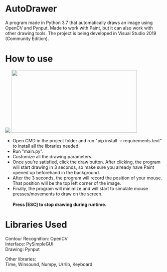 # AutoDrawer
A program made in Python 3.7 that automatically draws an image using OpenCV and Pynput. Made to work with Paint, but it can also work with other drawing tools. The project is being developed in Visual Studio 2019 (Community Edition).

# How to use
<img src="https://github.com/GustavoMuller2019/AutoDrawer/blob/master/examples/interfaceExample.png?raw=true">
<img width="400" height="200" src="https://github.com/GustavoMuller2019/AutoDrawer/blob/master/examples/example.png?raw=true">

* Open CMD in the project folder and run "pip install -r requirements.text" to install all the libraries needed.<br>
* Run "main.py".<br>
* Customize all the drawing parameters.<br>
* Once you're satisfied, click the draw button. After clicking, the program will start drawing in 3 seconds, so make sure you already have Paint opened up beforehand in the background.<br>
* After the 3 seconds, the program will record the position of your mouse. That position will be the top left corner of the image.<br>
* Finally, the program will minimize and will start to simulate mouse presses/movements to draw on the screen.<br>
<br><b>Press [ESC] to stop drawing during runtime.</b>

# Libraries Used
Contour Recognition: OpenCV<br>
Interface: PySimpleGUI<br>
Drawing: Pynput<br>

Other libraries:<br>
Time, Winsound, Numpy, Urrlib, Keyboard
